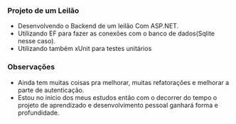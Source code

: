 ### Projeto de um Leilão
- Desenvolvendo o Backend de um leilão Com ASP.NET.
- Utilizando EF para fazer as conexões com o banco de dados(Sqlite nesse caso).
- Utilizando também xUnit para testes unitários

### Observações
- Ainda tem muitas coisas pra melhorar, muitas refatorações e melhorar a parte de autenticação.
- Estou no inicio dos meus estudos então com o decorrer do tempo o projeto de aprendizado e desenvolvimento pessoal ganhará forma e profundidade.
